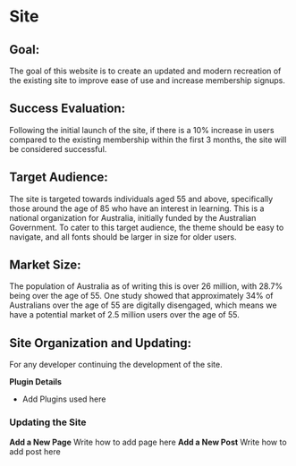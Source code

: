 # Site
## Goal:
The goal of this website is to create an updated and modern recreation of the existing site to improve ease of use and
increase membership signups.
## Success Evaluation:
Following the initial launch of the site, if there is a 10% increase in users compared to the existing membership within 
the first 3 months, the site will be considered successful.
## Target Audience:
The site is targeted towards individuals aged 55 and above, specifically those around the age of 85 who have an interest
in learning. This is a national organization for Australia, initially funded by the Australian Government. To cater to 
this target audience, the theme should be easy to navigate, and all fonts should be larger in size for older users.
## Market Size:
The population of Australia as of writing this is over 26 million, with 28.7% being over the age of 55. One study showed
that approximately 34% of Australians over the age of 55 are digitally disengaged, which means we have a potential 
market of 2.5 million users over the age of 55.

## Site Organization and Updating:
For any developer continuing the development of the site.

__Plugin Details__
- Add Plugins used here

### Updating the Site
__Add a New Page__
Write how to add page here
__Add a New Post__
Write how to add post here

